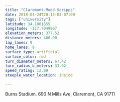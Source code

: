 ```yaml
---
title: "Claremont-Mudd-Scripps"
date: 2018-04-24T20:15:03-07:00
tags: ["university"]
latitude: 34.1001655
longitude: -117.7049907
elevation_meters: 377.52
distance_meters: 400.00
lap_lanes: 9
home_lanes: 9
surface_type: artificial
surface_color: red
turn_diameter_meters: 67.42
turn_radius_b_meters: 33.92
speed_rating: 12.09
steeple_water_location: inside

---
```

Burns Stadium. 690 N Mills Ave, Claremont, CA 91711
<!--more-->
